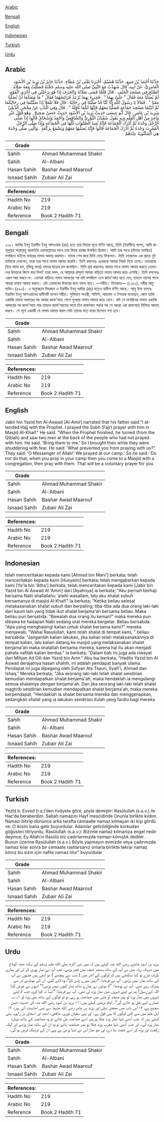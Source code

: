 [Arabic](#arabic)

[Bengali](#bengali)

[English](#english)

[Indonesian](#indonesian)

[Turkish](#turkish)

[Urdu](#urdu)

## Arabic


<div dir="rtl" lang="ar" style={{fontSize:'larger',backgroundColor:'#f8f9fa',padding:20}}>
حَدَّثَنَا أَحْمَدُ بْنُ مَنِيعٍ، حَدَّثَنَا هُشَيْمٌ، أَخْبَرَنَا يَعْلَى بْنُ عَطَاءٍ، حَدَّثَنَا جَابِرُ بْنُ يَزِيدَ بْنِ الأَسْوَدِ الْعَامِرِيُّ، عَنْ أَبِيهِ، قَالَ شَهِدْتُ مَعَ النَّبِيِّ صلى الله عليه وسلم حَجَّتَهُ فَصَلَّيْتُ مَعَهُ صَلاَةَ الصُّبْحِ فِي مَسْجِدِ الْخَيْفِ ‏.‏ قَالَ فَلَمَّا قَضَى صَلاَتَهُ وَانْحَرَفَ إِذَا هُوَ بِرَجُلَيْنِ فِي أُخْرَى الْقَوْمِ لَمْ يُصَلِّيَا مَعَهُ فَقَالَ ‏"‏ عَلَىَّ بِهِمَا ‏"‏ ‏.‏ فَجِيءَ بِهِمَا تُرْعَدُ فَرَائِصُهُمَا فَقَالَ ‏"‏ مَا مَنَعَكُمَا أَنْ تُصَلِّيَا مَعَنَا ‏"‏ ‏.‏ فَقَالاَ يَا رَسُولَ اللَّهِ إِنَّا كُنَّا قَدْ صَلَّيْنَا فِي رِحَالِنَا ‏.‏ قَالَ فَلاَ تَفْعَلاَ إِذَا صَلَّيْتُمَا فِي رِحَالِكُمَا ثُمَّ أَتَيْتُمَا مَسْجِدَ جَمَاعَةٍ فَصَلِّيَا مَعَهُمْ فَإِنَّهَا لَكُمَا نَافِلَةٌ ‏"‏ ‏.‏ قَالَ وَفِي الْبَابِ عَنْ مِحْجَنٍ الدِّيلِيِّ وَيَزِيدَ بْنِ عَامِرٍ ‏.‏ قَالَ أَبُو عِيسَى حَدِيثُ يَزِيدَ بْنِ الأَسْوَدِ حَدِيثٌ حَسَنٌ صَحِيحٌ ‏.‏ وَهُوَ قَوْلُ غَيْرِ وَاحِدٍ مِنْ أَهْلِ الْعِلْمِ وَبِهِ يَقُولُ سُفْيَانُ الثَّوْرِيُّ وَالشَّافِعِيُّ وَأَحْمَدُ وَإِسْحَاقُ قَالُوا إِذَا صَلَّى الرَّجُلُ وَحْدَهُ ثُمَّ أَدْرَكَ الْجَمَاعَةَ فَإِنَّهُ يُعِيدُ الصَّلَوَاتِ كُلَّهَا فِي الْجَمَاعَةِ وَإِذَا صَلَّى الرَّجُلُ الْمَغْرِبَ وَحْدَهُ ثُمَّ أَدْرَكَ الْجَمَاعَةَ قَالُوا فَإِنَّهُ يُصَلِّيهَا مَعَهُمْ وَيَشْفَعُ بِرَكْعَةٍ ‏.‏ وَالَّتِي صَلَّى وَحْدَهُ هِيَ الْمَكْتُوبَةُ عِنْدَهُمْ ‏.‏
</div>
<div style={{backgroundColor:'#f8f9fa',padding:20, marginBottom: 10}}><table> <thead> <tr> <th>Grade</th> <th></th> </tr> </thead> <tbody> <tr><td>Sahih</td><td>Ahmad Muhammad Shakir</td></tr><tr><td>Sahih</td><td>Al-Albani</td></tr><tr><td>Hasan Sahih</td><td>Bashar Awad Maarouf</td></tr><tr><td>Isnaad Sahih</td><td>Zubair Ali Zai</td></tr></tbody></table><table> <thead> <tr> <th>References:</th> <th></th> </tr> </thead> <tbody><tr><td>Hadith No</td><td>219</td></tr><tr><td>Arabic No</td><td>219</td></tr><tr><td>Reference</td><td>Book 2 Hadith 71</td></tr></tbody></table></div>

## Bengali


<div dir="ltr" lang="bn" style={{fontSize:'larger',backgroundColor:'#f8f9fa',padding:20}}>
২১৯। জাবির ইবনু ইয়াযীদ ইবনু আসওয়াদ (রাঃ) হতে তার পিতার সূত্রে বর্ণিত আছে, তিনি (ইয়ামীদ) বলেন, আমি রাসূলুল্লাহ সাল্লাল্লাহু আলাইহি ওয়াসাল্লামের সাথে তার বিদায় হাজ্জে উপস্থিত ছিলাম। আমি তার সাথে (মিনায় অবস্থিত) মসজিদে খাইফে ফযরের নামায আদায় করলাম। নামায শেষ করে তিনি মোড় ফিরলেন। তিনি লোকদের এক প্রান্তে দুই ব্যক্তিকে দেখলেন, তারা তার সাথে নামায আদায় করেনি। তিনি বললেনঃ এদেরকে আমার নিকট নিয়ে এসো। তাদেরকে নিয়ে আসা হল, (কিন্তু ভয়ে) তাদের ঘাড়ের রগ কাপছিল। তিনি প্রশ্ন করলেনঃ আমার সাথে নামায আদায় করতে তোমাদের উভয়কে কিসে বাধা দিল? তারা বলল, হে আল্লাহর রাসূল! আমরা বাড়িতে নামায আদায় করে এসেছি। তিনি বললেনঃ এরূপ আর করবে না। তোমরা বাড়িতে নামায আদায়ের পর যদি মসজিদে এসে জামা'আত হতে দেখ, তাহলে তাদের সাথে আবার নামায আদায় করবে। এটা তোমাদের উভয়ের জন্য নফল হবে। —সহীহ। মিশকাত— (১১৫২), সহীহ আবু দাউদ- (৫৯০)। এ অনুচ্ছেদে মিহজান ও ইয়াযীদ ইবনু আমির (রাঃ) হতেও হাদীস বর্ণিত আছে। আবু ঈসা বলেনঃ ইয়াযিদ ইবনু আসওয়াদের হাদীসটি হাসান সহীহ। সুফিয়ান সাওরী, শাফিঈ, আহমাদ ও ইসহাক বলেছেন, কোন ব্যক্তি একাকি নামায আদায়ের পর আবার জামা'আত পেলে পুনরায় নামায আদায় করে নেবে। যদি সে মাগরিবের নামায একাকি আদায়ের পর জামা'আত পায় তাহলে জামা'আতের সাথে তিন রাকাআত পড়ার পর সে আরো এক রাকাআত মিলিয়ে আদায় করবে। সে পূর্বে একাকী যে নামায আদায় করল সেটা তাদের মতে ফরয হিসেবে গণ্য হবে।
</div>
<div style={{backgroundColor:'#f8f9fa',padding:20, marginBottom: 10}}><table> <thead> <tr> <th>Grade</th> <th></th> </tr> </thead> <tbody> <tr><td>Sahih</td><td>Ahmad Muhammad Shakir</td></tr><tr><td>Sahih</td><td>Al-Albani</td></tr><tr><td>Hasan Sahih</td><td>Bashar Awad Maarouf</td></tr><tr><td>Isnaad Sahih</td><td>Zubair Ali Zai</td></tr></tbody></table><table> <thead> <tr> <th>References:</th> <th></th> </tr> </thead> <tbody><tr><td>Hadith No</td><td>219</td></tr><tr><td>Arabic No</td><td>219</td></tr><tr><td>Reference</td><td>Book 2 Hadith 71</td></tr></tbody></table></div>

## English


<div dir="ltr" lang="en" style={{fontSize:'larger',backgroundColor:'#f8f9fa',padding:20}}>
Jabir hin Yazid hin Al-Aswad [Al-Amir] narrated that his father said:"I attended Hajj with the Prophet. I prayed the Subh (Fajr) prayer with him in Masjid AI-Khaif." He said: "When the Prophet finished, he turned (from the Qiblah) and saw two men at the back of the people who had not prayed with him. He said, 'Bring them to me.' So I brought then while they were shuddering with fear. He said: 'What prevented you from praying with us?" They said: 'O Messenger of Allah!' We prayed at our camp.' So he said: 'Do not do that; when you pray in your camp then you come to a Masjid with a congregation, then pray with them. That will be a voluntary prayer for you
</div>
<div style={{backgroundColor:'#f8f9fa',padding:20, marginBottom: 10}}><table> <thead> <tr> <th>Grade</th> <th></th> </tr> </thead> <tbody> <tr><td>Sahih</td><td>Ahmad Muhammad Shakir</td></tr><tr><td>Sahih</td><td>Al-Albani</td></tr><tr><td>Hasan Sahih</td><td>Bashar Awad Maarouf</td></tr><tr><td>Isnaad Sahih</td><td>Zubair Ali Zai</td></tr></tbody></table><table> <thead> <tr> <th>References:</th> <th></th> </tr> </thead> <tbody><tr><td>Hadith No</td><td>219</td></tr><tr><td>Arabic No</td><td>219</td></tr><tr><td>Reference</td><td>Book 2 Hadith 71</td></tr></tbody></table></div>

## Indonesian


<div dir="ltr" lang="id" style={{fontSize:'larger',backgroundColor:'#f8f9fa',padding:20}}>
telah menceritakan kepada kami [Ahmad bin Mani'] berkata; telah menceritakan kepada kami [Husyaim] berkata; telah mengabarkan kepada kami [Ya'la bin 'Atha'] berkata; telah menceritakan kepada kami [Jabir bin Yazid bin Al Aswad Al 'Amiri] dari [Ayahnya] ia berkata; "Aku pernah berhaji bersama Nabi shallallahu 'alaihi wasallam, lalu aku shalat subuh bersamanya di masjid Al Khaif." Ia berkata; "Ketika beliau selesai melakasanakan shalat subuh dan berpaling, tiba-tiba ada dua orang laki-laki dari kaum lain yang tidak ikut shalat berjama'ah bersama beliau. Maka beliau pun bersabda: "Bawalah dua orang itu kemari!" maka mereka pun dibawa ke hadapan Nabi sedang urat mereka bergetar. Beliau bersabda: "Apa yang menghalangi kalian untuk shalat bersama kami?" mereka menjawab, "Wahai Rasulullah, kami telah shalat di tempat kami, " beliau bersabda: "Janganlah kalian lakukan, jika kalian telah melaksanakannya di tempat kalian, lalu kalian datang ke masjid yang melaksanakan shalat berjama'ah maka shalatlah bersama mereka, karena hal itu akan menjadi pahala nafilah kalian berdua." Ia berkata; "Dalam bab ini juga ada riwayat dari Mihjan Ad Dili dan Yazid bin Amir." Abu Isa berkata; "Hadits Yazid bin Al Aswad derajatnya hasan shahih, ini adalah pendapat banyak ulama. Pendapat ini juga dipegang oleh Sufyan Ats Tsauri, Syafi'i, Ahmad dan Ishaq." Mereka berkata; "Jika seorang laki-laki telah shalat sendirian kemudian mendapatkan shalat berjama'ah, maka hendaklah ia mengulangi semua shalatnya dengan berjama'ah. Dan jika seorang laki-laki telah shalat maghrib sendirian kemudian mendapatkan shalat berjama'ah, maka mereka berpendapat, "Hendaklah ia shalat bersama mereka dan menggenapkan, sedangkan shalat yang ia lakukan sendirian itulah yang fardlu bagi mereka
</div>
<div style={{backgroundColor:'#f8f9fa',padding:20, marginBottom: 10}}><table> <thead> <tr> <th>Grade</th> <th></th> </tr> </thead> <tbody> <tr><td>Sahih</td><td>Ahmad Muhammad Shakir</td></tr><tr><td>Sahih</td><td>Al-Albani</td></tr><tr><td>Hasan Sahih</td><td>Bashar Awad Maarouf</td></tr><tr><td>Isnaad Sahih</td><td>Zubair Ali Zai</td></tr></tbody></table><table> <thead> <tr> <th>References:</th> <th></th> </tr> </thead> <tbody><tr><td>Hadith No</td><td>219</td></tr><tr><td>Arabic No</td><td>219</td></tr><tr><td>Reference</td><td>Book 2 Hadith 71</td></tr></tbody></table></div>

## Turkish


<div dir="ltr" lang="tr" style={{fontSize:'larger',backgroundColor:'#f8f9fa',padding:20}}>
Yezîd b. Esved (r.a.)’den rivâyete göre, şöyle demiştir: Rasûlullah (s.a.v.) ile Hac’da beraberdim. Sabah namazını Hayf mescidinde Onunla birlikte kıldım. Namazı bitirip dönünce arka tarafta cemaatle namaz kılmayan iki kişi gördü ve: O ikisini bana getir buyurdular. Adamlar getirildiğinde korkudan göğüsleri titriyordu, Rasûlullah (s.a.v.): Bizimle namaz kılmanıza engel nedir deyince; Ey Allah’ın Rasûlü biz çadırlarımızda namazı kılmıştık dediler. Bunun üzerine Rasûlullah (s.a.v.) Böyle yapmayın evinizde veya çadırınızda namaz kılar sonra bir cemaate rastlarsanız onlarla birlikte tekrar namaz kılınız bu sizin için nafile namaz olur” buyurdular
</div>
<div style={{backgroundColor:'#f8f9fa',padding:20, marginBottom: 10}}><table> <thead> <tr> <th>Grade</th> <th></th> </tr> </thead> <tbody> <tr><td>Sahih</td><td>Ahmad Muhammad Shakir</td></tr><tr><td>Sahih</td><td>Al-Albani</td></tr><tr><td>Hasan Sahih</td><td>Bashar Awad Maarouf</td></tr><tr><td>Isnaad Sahih</td><td>Zubair Ali Zai</td></tr></tbody></table><table> <thead> <tr> <th>References:</th> <th></th> </tr> </thead> <tbody><tr><td>Hadith No</td><td>219</td></tr><tr><td>Arabic No</td><td>219</td></tr><tr><td>Reference</td><td>Book 2 Hadith 71</td></tr></tbody></table></div>

## Urdu


<div dir="rtl" lang="ur" style={{fontSize:'larger',backgroundColor:'#f8f9fa',padding:20}}>
یزید بن اسود عامری رضی الله عنہ کہتے ہیں کہ میں نبی اکرم صلی الله علیہ وسلم کے ساتھ حجۃ الوداع میں شریک رہا۔ میں نے آپ کے ساتھ مسجد خیف میں فجر پڑھی، جب آپ نے نماز پوری کر لی اور ہماری طرف مڑے تو کیا دیکھتے ہیں کہ لوگوں کے آخر میں ( سب سے پیچھے ) دو آدمی ہیں جنہوں نے آپ کے ساتھ نماز نہیں پڑھی۔ آپ نے فرمایا: ”انہیں میرے پاس لاؤ“، وہ لائے گئے، ان کے مونڈھے ڈر سے پھڑک رہے تھے۔ آپ نے پوچھا: ”تم دونوں نے ہمارے ساتھ نماز کیوں نہیں پڑھی؟“ انہوں نے عرض کیا: اللہ کے رسول! ہم نے اپنے ڈیروں میں نماز پڑھ لی تھی۔ آپ نے فرمایا: ”ایسا نہ کیا کرو، جب تم اپنے ڈیروں میں نماز پڑھ لو پھر مسجد آؤ جس میں جماعت ہو رہی ہو تو لوگوں کے ساتھ بھی پڑھ لو ۱؎ یہ تمہارے لیے نفل ہو جائے گی“۔ امام ترمذی کہتے ہیں: ۱- یزید بن اسود رضی الله عنہ کی حدیث حسن صحیح ہے، ۲- اس باب میں محجن دیلی اور یزید بن عامر رضی الله عنہما سے بھی احادیث آئی ہیں، ۳- اہل علم میں سے کئی لوگوں کا یہی قول ہے۔ اور یہی سفیان ثوری، شافعی، احمد اور اسحاق بن راہویہ بھی کہتے ہیں کہ جب آدمی تنہا نماز پڑھ چکا ہو پھر اسے جماعت مل جائے تو وہ جماعت کے ساتھ دوبارہ نماز پڑھ لے۔ اور جب آدمی تنہا مغرب پڑھ چکا ہو پھر جماعت پائے تو وہ ان کے ساتھ نماز پڑھے اور ایک رکعت اور پڑھ کر اسے جفت بنا دے، اور جو نماز اس نے تنہا پڑھی ہے وہی ان کے نزدیک فرض ہو گی۔
</div>
<div style={{backgroundColor:'#f8f9fa',padding:20, marginBottom: 10}}><table> <thead> <tr> <th>Grade</th> <th></th> </tr> </thead> <tbody> <tr><td>Sahih</td><td>Ahmad Muhammad Shakir</td></tr><tr><td>Sahih</td><td>Al-Albani</td></tr><tr><td>Hasan Sahih</td><td>Bashar Awad Maarouf</td></tr><tr><td>Isnaad Sahih</td><td>Zubair Ali Zai</td></tr></tbody></table><table> <thead> <tr> <th>References:</th> <th></th> </tr> </thead> <tbody><tr><td>Hadith No</td><td>219</td></tr><tr><td>Arabic No</td><td>219</td></tr><tr><td>Reference</td><td>Book 2 Hadith 71</td></tr></tbody></table></div>
